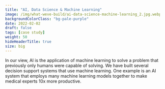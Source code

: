 ```yaml
---
title: "AI, Data Science & Machine Learning"
image: /img/what-weve-build/ai-data-science-machine-learning_2.jpg.webp
backgroundColorClass: "bg-pale-purple"
date: 2022-02-02
draft: false
tags: [case study]
weight: 50
hideHeaderTitle: true
size: big
---
```


In our view, AI is the application of machine learning to solve a problem that previously only humans were capable of solving. We have built several decision support systems that use machine learning. One example is an AI system that employs many machine learning models together to make medical experts 10x more productive.